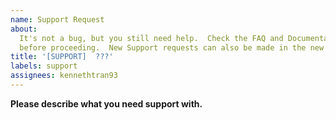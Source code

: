 ```yaml
---
name: Support Request
about:
  It's not a bug, but you still need help.  Check the FAQ and Documentation first
  before proceeding.  New Support requests can also be made in the new discussions area.
title: '[SUPPORT]  ???'
labels: support
assignees: kennethtran93
---
```


<!-- Please read carefully!  Issues that do not follow the format WILL be closed without it being resolved!

This support template is kept as an alternate/previous approach to support issues.  Support Q&A can now be created in the new Discussions area https://github.com/Cookie-AutoDelete/Cookie-AutoDelete/discussions/new.  This allows marking a discussion post as answered to assist others.  Feel free to create support questions here or through the discussions area.  Support questions created here can be moved to discussions by a member of CAD Team.

- Please check both open and closed issues to ensure that your support question has not been answered yet!  Duplicate issues will be closed and pointed to its relevant issue.

- Please ensure that the support title starts with '[SUPPORT] '.
- Please ensure that the support body contains the required section is filled in, keeping the headers intact.

By removing this entire section (from <!-- to ->) you acknowledge that you have searched all the existing open and closed issues and that your support question was not previously answered.
 -->

**Please describe what you need support with.** <!-- REQUIRED SECTION -->

<!-- A clear and concise description of what you need support with.  Please replace this line with your details. -->
